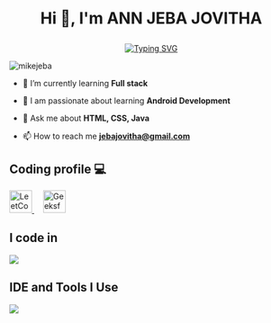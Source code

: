 # <p align="center">Hi 👋, I'm ANN JEBA JOVITHA</p>

<p align="center">
  <a href="https://git.io/typing-svg">
    <img src="https://readme-typing-svg.demolab.com?font=Fira+Code&pause=1000&color=E67451&center=true&vCenter=true&random=true&width=435&lines=FULL+Stack+Developer+%F0%9F%91%A9%E2%80%8D%F0%9F%92%BB+;Passionate+About+Coding+%3C%2F%3E;Curious+Learner+%F0%9F%93%9A;Problem+Solver+" alt="Typing SVG" />
  </a>
</p>
 
<p align="left">
  <img src="https://komarev.com/ghpvc/?username=MikeJeba&label=Profile%20views&color=0e75b6&style=flat" alt="mikejeba" />
</p>

- 🌱 I’m currently learning **Full stack**

- 🤖 I am passionate about learning **Android Development**

- 💬 Ask me about **HTML, CSS, Java**

- 📫 How to reach me **jebajovitha@gmail.com**


## Coding profile 💻

  <a href="https://leetcode.com/u/MikeJeba/" target="_blank">
    <img src="https://assets.leetcode.com/users/leetcode/avatar_1568224780.png" alt="LeetCode" width="40" height="40" />
  </a>
  &nbsp; &nbsp; 
  <a href="https://www.geeksforgeeks.org/user/jebajovnkc/" target="_blank">
    <img src="https://media.geeksforgeeks.org/wp-content/uploads/20200716222246/Path-219.png" alt="GeeksforGeeks" width="40" height="40"  />
  </a>
</div>



## I code in

<p align="left"> <a href="https://github.com/MikeJeba"><img src="https://skillicons.dev/icons?i=c,java,html,css,js,mysql,tailwindcss,mongodb,react"> </a> </p>

## IDE and Tools I Use

<p align="left"> <a href="https://github.com/MikeJeba"><img src="https://skillicons.dev/icons?i=vscode,git,androidstudio,github"> </a> </p>

